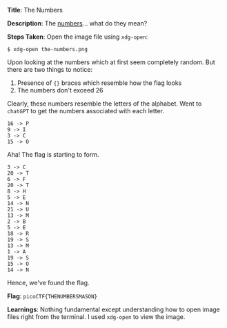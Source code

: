 
**Title**: The Numbers

**Description**:
The [numbers](https://jupiter.challenges.picoctf.org/static/f209a32253affb6f547a585649ba4fda/the_numbers.png)... what do they mean?


**Steps Taken**:
Open the image file using `xdg-open`:
```
$ xdg-open the-numbers.png
```

Upon looking at the numbers which at first seem completely random.
But there are two things to notice:
1. Presence of `{}` braces which resemble how the flag looks
2. The numbers don't exceed 26

Clearly, these numbers resemble the letters of the alphabet.
Went to `chatGPT` to get the numbers associated with each letter.

```
16 -> P
9 -> I
3 -> C
15 -> O
```

Aha! The flag is starting to form.
```
3 -> C
20 -> T
6 -> F
20 -> T
8 -> H
5 -> E
14 -> N
21 -> U
13 -> M
2 -> B
5 -> E
18 -> R
19 -> S
13 -> M
1 -> A
19 -> S
15 -> O
14 -> N
```

Hence, we've found the flag.

**Flag**: `picoCTF{THENUMBERSMASON}`

**Learnings**:
Nothing fundamental except understanding how to open image files right from the terminal. I used `xdg-open` to view the image.